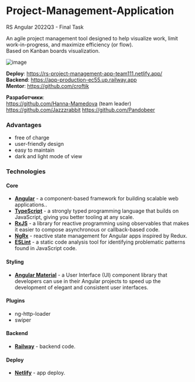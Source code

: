 # Project-Management-Application
RS Angular 2022Q3 - Final Task

An agile project management tool designed to help visualize work, limit work-in-progress, and maximize efficiency (or flow).  
Based on Kanban boards visualization.  

![image](https://user-images.githubusercontent.com/75042307/204105821-6c77510d-f457-4fd7-bbc8-ef5bfe8a716c.png)

**Deploy**: https://rs-project-management-app-team111.netlify.app/  
**Backend**: https://app-production-ec55.up.railway.app  
**Mentor**: https://github.com/croftik  

**Разработчики**:  
 https://github.com/Hanna-Mamedova (team leader)  
 https://github.com/Jazzzrabbit 
 https://github.com/Pandobeer  

### Advantages  
- free of charge
- user-friendly design
- easy to maintain
- dark and light mode of view  

### Technologies
#### Core
- **[Angular](https://angular.io/)** - a component-based framework for building scalable web applications..  
- **[TypeScript](https://www.typescriptlang.org/)** - a strongly typed programming language that builds on JavaScript, giving you better tooling at any scale.
- **[RxJS](https://rxjs.dev/)** - a library for reactive programming using observables that makes it easier to compose asynchronous or callback-based code.
- **[NgRx](https://ngrx.io/)** - reactive state management for Angular apps inspired by Redux.  
- **[ESLint](https://eslint.org/)** - a static code analysis tool for identifying problematic patterns found in JavaScript code.

#### Styling
- **[Angular Material](https://material.angular.io/)** - a User Interface (UI) component library that developers can use in their Angular projects to speed up the development of elegant and consistent user interfaces.

#### Plugins
- ng-http-loader
- swiper


#### Backend
- **[Railway](https://railway.app/)** - backend code.

#### Deploy
- **[Netlify](https://www.netlify.com/)** - app deploy.
